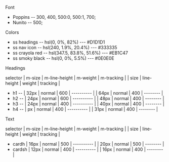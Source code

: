 Font

- Poppins -- 300, 400, 500:0, 500:1, 700;
- Nunito -- 500;

Colors

- ss headings -- hsl(0, 0%, 82%)  ---  #D1D1D1
- ss nav icon -- hsl(240, 1.9%, 20.4%)  ---  #333335
- ss crayola red -- hsl(347.5, 83.8%, 51.6%)  ---  #EB1C47
- ss smoky black -- hsl(0, 0%, 5.5%)  ---  #0E0E0E

Headings

selector  |  m-size  |  m-line-height  |  m-weight  |  m-tracking  |  |  size  |  line-height  |  weight  |  tracking  |
- h1 --   |   32px   |      normal     |     600    |  ----------  |  |  64px  |     normal    |    400   |  --------  |
- h2 --   |   24px   |      normal     |     600    |  ----------  |  |  48px  |     normal    |    400   |  --------  |
- h3 --   |   24px   |      normal     |     400    |  ----------  |  |  40px  |     normal    |    400   |  --------  |
- h4 --   |   px     |      normal     |     400    |  ----------  |  |  31px  |     normal    |    400   |  --------  |

Text

selector  |  m-size  |  m-line-height  |  m-weight  |  m-tracking  |  |  size  |  line-height  |  weight  |  tracking  |
- cardh   |   16px   |      normal     |     500    |  ----------  |  |  20px  |     normal    |    500   |  --------  |
- cardsh  |   12px   |      normal     |     400    |  ----------  |  |  16px  |     normal    |    400   |  --------  |